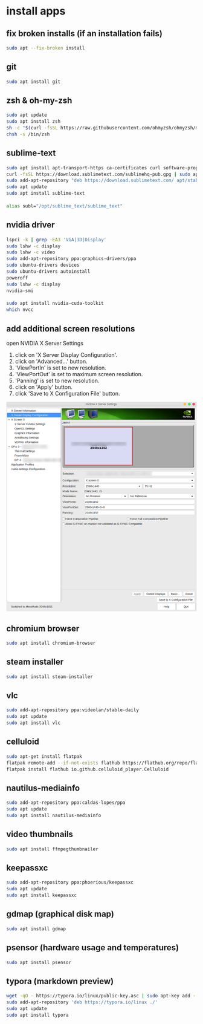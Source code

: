 install apps
===

fix broken installs (if an installation fails)
---
```bash
sudo apt --fix-broken install
```

git
---
```bash
sudo apt install git
```

zsh & oh-my-zsh
---
```bash
sudo apt update
sudo apt install zsh
sh -c "$(curl -fsSL https://raw.githubusercontent.com/ohmyzsh/ohmyzsh/master/tools/install.sh)"
chsh -s /bin/zsh
```

sublime-text
---
```bash
sudo apt install apt-transport-https ca-certificates curl software-properties-common
curl -fsSL https://download.sublimetext.com/sublimehq-pub.gpg | sudo apt-key add -
sudo add-apt-repository "deb https://download.sublimetext.com/ apt/stable/"
sudo apt update
sudo apt install sublime-text

alias subl="/opt/sublime_text/sublime_text"
```

nvidia driver
---
```bash
lspci -k | grep -EA3 'VGA|3D|Display'
sudo lshw -c display
sudo lshw -c video
sudo add-apt-repository ppa:graphics-drivers/ppa
sudo ubuntu-drivers devices
sudo ubuntu-drivers autoinstall
poweroff
sudo lshw -c display
nvidia-smi

sudo apt install nvidia-cuda-toolkit
which nvcc
```

add additional screen resolutions
---
open NVIDIA X Server Settings

1. click on 'X Server Display Configuration'.
2. click on 'Advanced...' button.
3. 'ViewPortIn' is set to new resolution.
4. 'ViewPortOut' is set to maximum screen resolution.
5. 'Panning' is set to new resolution.
6. click on 'Apply' button.
7. click 'Save to X Configuration File' button.

![add_additional_resolution](./additional_resolutions.png)


chromium browser
---
```bash
sudo apt install chromium-browser
```

steam installer
---
```bash
sudo apt install steam-installer
```

vlc
---
```bash
sudo add-apt-repository ppa:videolan/stable-daily
sudo apt update
sudo apt install vlc
```

celluloid
---
```bash
sudo apt-get install flatpak
flatpak remote-add --if-not-exists flathub https://flathub.org/repo/flathub.flatpakrepo
flatpak install flathub io.github.celluloid_player.Celluloid
```

nautilus-mediainfo
---
```bash
sudo add-apt-repository ppa:caldas-lopes/ppa
sudo apt update
sudo apt install nautilus-mediainfo
```

video thumbnails
---
```bash
sudo apt install ffmpegthumbnailer
```

keepassxc
---
```bash
sudo add-apt-repository ppa:phoerious/keepassxc
sudo apt update
sudo apt install keepassxc
```

gdmap (graphical disk map)
---
```bash
sudo apt install gdmap
```

psensor (hardware usage and temperatures)
---
```bash
sudo apt install psensor
```

typora (markdown preview)
---
```bash
wget -qO - https://typora.io/linux/public-key.asc | sudo apt-key add -
sudo add-apt-repository 'deb https://typora.io/linux ./'
sudo apt update
sudo apt install typora
```
